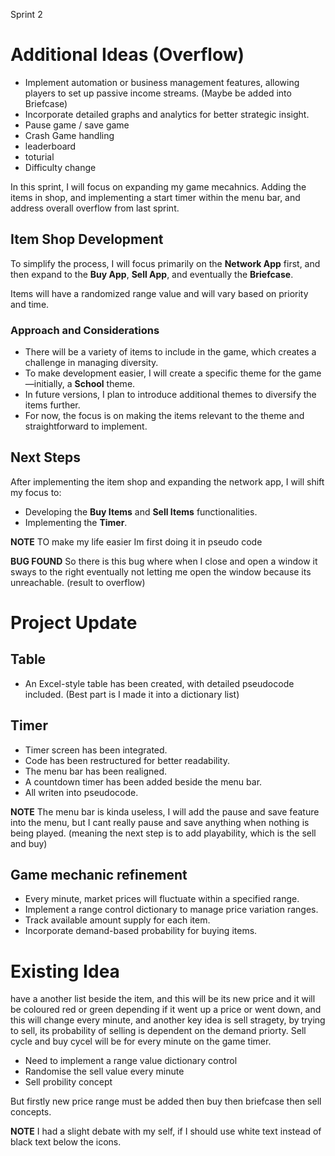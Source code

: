 Sprint 2

# Additional Ideas (Overflow)
- Implement automation or business management features, allowing players to set up passive income streams. (Maybe be added into Briefcase)
- Incorporate detailed graphs and analytics for better strategic insight.
- Pause game / save game
- Crash Game handling
- leaderboard
- toturial
- Difficulty change


In this sprint, I will focus on expanding my game mecahnics. Adding the items in shop, and implementing a start timer within the menu bar, and address overall overflow from last sprint.

## Item Shop Development

To simplify the process, I will focus primarily on the **Network App** first, and then expand to the **Buy App**, **Sell App**, and eventually the **Briefcase**.

Items will have a randomized range value and will vary based on priority and time. 

### Approach and Considerations
- There will be a variety of items to include in the game, which creates a challenge in managing diversity.
- To make development easier, I will create a specific theme for the game—initially, a **School** theme.
- In future versions, I plan to introduce additional themes to diversify the items further.
- For now, the focus is on making the items relevant to the theme and straightforward to implement.


## Next Steps

After implementing the item shop and expanding the network app, I will shift my focus to:

- Developing the **Buy Items** and **Sell Items** functionalities.
- Implementing the **Timer**.

**NOTE** TO make my life easier Im first doing it in pseudo code

**BUG FOUND** So there is this bug where when I close and open a window it sways to the right eventually not letting me open the window because its unreachable. (result to overflow)

# Project Update

## Table
- An Excel-style table has been created, with detailed pseudocode included. (Best part is I made it into a dictionary list)

## Timer
- Timer screen has been integrated.
- Code has been restructured for better readability.
- The menu bar has been realigned.
- A countdown timer has been added beside the menu bar.
- All writen into pseudocode.

**NOTE** The menu bar is kinda useless, I will add the pause and save feature into the menu, but I cant really pause and save anything when nothing is being played. (meaning the next step is to add playability, which is the sell and buy)

## Game mechanic refinement
- Every minute, market prices will fluctuate within a specified range.
- Implement a range control dictionary to manage price variation ranges.
- Track available amount supply for each item.
- Incorporate demand-based probability for buying items.

# Existing Idea
have a another list beside the item, and this will be its new price and it will be coloured red or green depending if it went up a price or went down, and this will change every minute, and another key idea is sell stragety, by trying to sell, its probability of selling is dependent on the demand priorty. Sell cycle and buy cycel will be for every minute on the game timer. 
- Need to implement a range value dictionary control
- Randomise the sell value every minute
- Sell probility concept

But firstly new price range must be added then buy then briefcase then sell concepts.


**NOTE** I had a slight debate with my self, if I should use white text instead of black text below the icons.